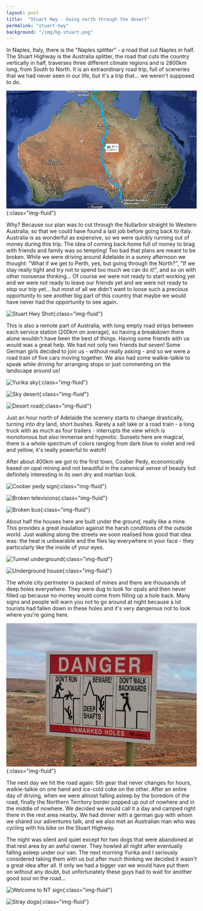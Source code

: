```yaml
---
layout: post
title:  "Stuart Hwy - Going north through the desert"
permalink: "stuart-hwy"
background: "/img/bg-stuart.png"
---
```


In Naples, Italy, there is the "Naples splitter" - a road that cut Naples in half.
The Stuart Highway is the Australia splitter, the road that cuts the country vertically in half,
traverses three different climate regions and is 2800km long, from South to North.
It is an extraordinary road trip, full of sceneries that we had never seen in our life, but it's a trip that... we weren't supposed to do.

![Stuart Hwy Map](img/stuart-hwy-map.png){:class="img-fluid"}

Why? Because our plan was to cut through the Nullarbor straight to Western Australia, so that we could have found a last job before going back to Italy. Australia is as wonderful as expensive, so we were quickly running out of money during this trip. The idea of coming back home full of money to brag with friends and family was so tempting!
Too bad that plans are meant to be broken. While we were driving around Adelaide in a sunny afternoon we thought: "What if we get to Perth, yes, but going through the North?", "If we stay really tight and try not to spend too much we can do it!", and so on with other nonsense thinking...
Of course we were not ready to start working yet and we were not ready to leave our friends yet and we were not ready to stop our trip yet... but most of all we didn't want to loose such a precious opportunity to see another big part of this country that maybe we would have never had the opportunity to see again.

![Stuart Hwy Shot](https://farm2.staticflickr.com/1610/26448098022_38dc854aab_c.jpg){:class="img-fluid"}

This is also a remote part of Australia, with long empty road strips between each service station (200km on average), so having a breakdown there alone wouldn't have been the best of things. Having some friends with us would was a great help. We had not only two friends but seven!
Some German girls decided to join us - without really asking - and so we were a road train of five cars moving together. We also had some walkie-talkie to speak while driving for arranging stops or just commenting on the landscape around us!

![Yurika sky](https://farm2.staticflickr.com/1686/25935443394_44c2d99c98_c.jpg){:class="img-fluid"}

![Sky desert](https://farm2.staticflickr.com/1719/26267516840_b2105a514d_c.jpg){:class="img-fluid"}

![Desert road](https://farm2.staticflickr.com/1564/26514365696_e6be3032bb_c.jpg){:class="img-fluid"}

Just an hour north of Adelaide the scenery starts to change drastically, turning into dry land, short bushes. Rarely a salt lake or a road train - a long truck with as much as four trailers - interrupts the view which is monotonous but also immense and hypnotic. Sunsets here are magical, there is a whole spectrum of colors ranging from dark blue to violet and red and yellow, it's really powerful to watch!

After about 400km we got to the first town, Coober Pedy, economically based on opal mining and not beautiful in the canonical sense of beauty but definitely interesting in its own dry and martian look.

![Coober pedy sign](https://farm2.staticflickr.com/1698/25935468194_ba722272bc_c.jpg){:class="img-fluid"}

![Broken televisions](https://farm2.staticflickr.com/1581/26540444225_001279020e_c.jpg){:class="img-fluid"}

![Broken bus](https://farm2.staticflickr.com/1621/26540450875_0f1530760a_c.jpg){:class="img-fluid"}

About half the houses here are built under the ground, really like a mine. This provides a great insulation against the harsh conditions of the outside world. Just walking along the streets we soon realised how good that idea was: the heat is unbearable and the flies lay everywhere in your face - they particularly like the inside of your eyes.

![Tunnel underground](https://farm2.staticflickr.com/1705/25935494764_f45bf5aa2e_c.jpg){:class="img-fluid"}

![Underground house](https://farm2.staticflickr.com/1693/26540466705_f9137fac2d_c.jpg){:class="img-fluid"}

The whole city perimeter is packed of mines and there are thousands of deep holes everywhere. They were dug to look for opals and then never filled up because no money would come from filling up a hole back. Many signs and people will warn you not to go around at night because a lot tourists had fallen down in these holes and it's very dangerous not to look where you're going here.

![Warning sign mines](img/dscf4947_coober_pedy.jpg){:class="img-fluid"}

The next day we hit the road again: 5th gear that never changes for hours, walkie-talkie on one hand and ice-cold coke on the other. After an entire day of driving, when we were almost falling asleep by the boredom of the road, finally the Northern Territory border popped up out of nowhere and in the middle of nowhere.
We decided we would call it a day and camped right there in the rest area nearby. We had dinner with a german guy with whom we shared our adventures talk, and we also met an Australian man who was cycling with his bike on the Stuart Highway.

The night was silent and quiet except for two dogs that were abandoned at that rest area by an awful owner. They howled all night after eventually falling asleep under our van. The next morning Yurika and I seriously considered taking them with us but after much thinking we decided it wasn't a great idea after all. If only we had a bigger van we would have put them on without any doubt, but unfortunately these guys had to wait for another good soul on the road...

![Welcome to NT sign](https://farm2.staticflickr.com/1529/26448189292_9aa15aaed9_c.jpg){:class="img-fluid"}

![Stray dogs](https://farm2.staticflickr.com/1492/25950852224_9dc9e2f6e8_c.jpg){:class="img-fluid"}
